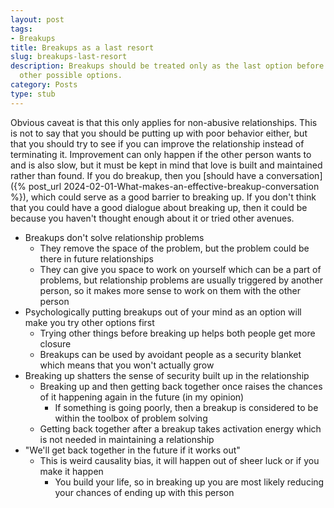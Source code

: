 ```yaml
---
layout: post
tags:
- Breakups
title: Breakups as a last resort
slug: breakups-last-resort
description: Breakups should be treated only as the last option before exhausting
  other possible options.
category: Posts
type: stub
---
```


Obvious caveat is that this only applies for non-abusive relationships. This is not to say that you should be putting up with poor behavior either, but that you should try to see if you can improve the relationship instead of terminating it. Improvement can only happen if the other person wants to and is also slow, but it must be kept in mind that love is built and maintained rather than found. If you do breakup, then you [should have a conversation]({% post_url 2024-02-01-What-makes-an-effective-breakup-conversation %}), which could serve as a good barrier to breaking up. If you don't think that you could have a good dialogue about breaking up, then it could be because you haven't thought enough about it or tried other avenues.

* Breakups don't solve relationship problems
    * They remove the space of the problem, but the problem could be there in future relationships
    * They can give you space to work on yourself which can be a part of problems, but relationship problems are usually triggered by another person, so it makes more sense to work on them with the other person
* Psychologically putting breakups out of your mind as an option will make you try other options first
    * Trying other things before breaking up helps both people get more closure
    * Breakups can be used by avoidant people as a security blanket which means that you won't actually grow
* Breaking up shatters the sense of security built up in the relationship
    * Breaking up and then getting back together once raises the chances of it happening again in the future (in my opinion)
        * If something is going poorly, then a breakup is considered to be within the toolbox of problem solving
    * Getting back together after a breakup takes activation energy which is not needed in maintaining a relationship
* "We'll get back together in the future if it works out"
    * This is weird causality bias, it will happen out of sheer luck or if you make it happen
        * You build your life, so in breaking up you are most likely reducing your chances of ending up with this person